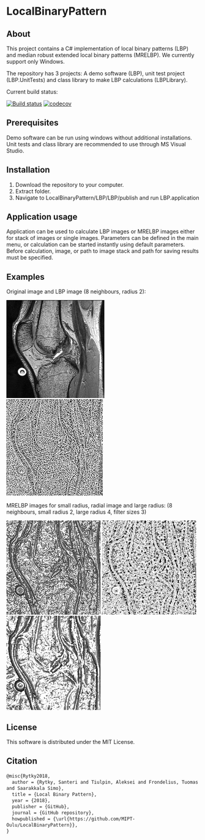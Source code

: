 # LocalBinaryPattern
## About
This project contains a C# implementation of local binary patterns (LBP) and  median robust extended local binary patterns (MRELBP). We currently support only Windows.

The repository has 3 projects: A demo software (LBP), unit test project (LBP.UnitTests) and class library to make LBP calculations (LBPLibrary).

Current build status:  

[![Build status](https://ci.appveyor.com/api/projects/status/d0c6874wheduojbe?svg=true)](https://ci.appveyor.com/project/sarytky/localbinarypattern-g7kbi)
[![codecov](https://codecov.io/gh/sarytky/LocalBinaryPattern/branch/master/graph/badge.svg)](https://codecov.io/gh/sarytky/LocalBinaryPattern)

## Prerequisites
Demo software can be run using windows without additional installations.
Unit tests and class library are recommended to use through MS Visual Studio.

## Installation
1. Download the repository to your computer.
2. Extract folder.
3. Navigate to LocalBinaryPattern/LBP/LBP/publish and run LBP.application

## Application usage
Application can be used to calculate LBP images or MRELBP images either for stack of images or single images. Parameters can be defined in the main menu, or calculation can be started instantly using default parameters. Before calculation, image, or path to image stack and path for saving results must be specified.

## Examples
Original image and LBP image (8 neighbours, radius 2):

![Original image](https://github.com/MIPT-Oulu/LocalBinaryPattern/blob/master/pictures/MRI_original.png) ![LBP image](https://github.com/MIPT-Oulu/LocalBinaryPattern/blob/master/pictures/MRI_LBP.png)

MRELBP images for small radius, radial image and large radius: (8 neighbours, small radius 2, large radius 4, filter sizes 3)

![Small radius](https://github.com/MIPT-Oulu/LocalBinaryPattern/blob/master/pictures/MRI_small.png) ![Radial image](https://github.com/MIPT-Oulu/LocalBinaryPattern/blob/master/pictures/MRI_radial.png) ![Large radius](https://github.com/MIPT-Oulu/LocalBinaryPattern/blob/master/pictures/MRI_large.png)

## License

This software is distributed under the MIT License.

## Citation
```
@misc{Rytky2018,
  author = {Rytky, Santeri and Tiulpin, Aleksei and Frondelius, Tuomas and Saarakkala Simo},
  title = {Local Binary Pattern},
  year = {2018},
  publisher = {GitHub},
  journal = {GitHub repository},
  howpublished = {\url{https://github.com/MIPT-Oulu/LocalBinaryPattern}},
}
```
